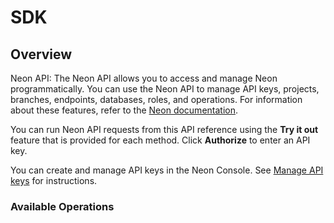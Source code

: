 # SDK

## Overview

Neon API: The Neon API allows you to access and manage Neon programmatically. You can use the Neon API to manage API keys, projects, branches, endpoints, databases, roles, and operations. For information about these features, refer to the [Neon documentation](https://neon.tech/docs/manage/overview/).

You can run Neon API requests from this API reference using the **Try it out** feature that is provided for each method. Click **Authorize** to enter an API key.

You can create and manage API keys in the Neon Console. See [Manage API keys](https://neon.tech/docs/manage/api-keys/) for instructions.

### Available Operations

